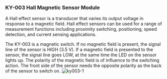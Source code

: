 ### KY-003 Hall Magnetic Sensor Module
A Hall effect sensor is a transducer that varies its output voltage in response to a magnetic field. 
Hall effect sensors can be used for a range of measurement functions including proximity switching, positioning, 
speed detection,  and current sensing applications.

The KY-003 is a magnetic switch. If no magnetic field is present, the signal line of the sensor is HIGH (3.5 V). If a magnetic field is presented to the sensor, the signal line goes LOW, at the same time the LED on the sensor lights up. The polarity of the magnetic field is of influence to the switching action. 
The front side of the sensor needs the opposite polarity as the back of the sensor to switch on. 
![ky003-1](https://cloud.githubusercontent.com/assets/7612306/9290066/fc860470-43a1-11e5-8ce6-255306e6f4ff.png)
